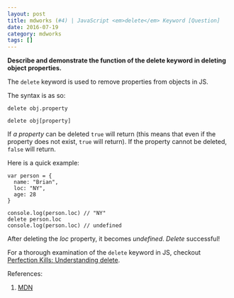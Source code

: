 ```yaml
---
layout: post
title: mdworks (#4) | JavaScript <em>delete</em> Keyword [Question]
date: 2016-07-19
category: mdworks
tags: []
---
```


**Describe and demonstrate the function of the delete keyword in deleting object properties.**

The `delete` keyword is used to remove properties from objects in JS.  

The syntax is as so: 

`delete obj.property`

`delete obj[property]`

If *a property* can be deleted `true` will return (this means that even if the property does not exist, `true` will return). If the property cannot be deleted, `false` will return. 

Here is a quick example: 

```
var person = {
  name: "Brian",
  loc: "NY",
  age: 28
}

console.log(person.loc) // "NY"
delete person.loc
console.log(person.loc) // undefined

```

After deleting the *loc* property, it becomes *undefined*. *Delete* successful! 

For a thorough examination of the `delete` keyword in JS, checkout [Perfection Kills: Understanding delete](http://perfectionkills.com/understanding-delete/).

References: 
1. [MDN](https://developer.mozilla.org/en-US/docs/Web/JavaScript/Reference/Operators/delete)
